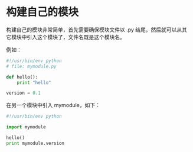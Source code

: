 # 构建自己的模块

构建自己的模块非常简单，首先需要确保模块文件以 .py 结尾，然后就可以从其它模块中引入这个模块了，文件名既是这个模块名。

例如：

```python
#!/usr/bin/env python
# file: mymodule.py

def hello():
	print "hello"

version = 0.1
```

在另一个模块中引入 mymodule，如下：

```python
#!/usr/bin/env python

import mymodule

hello()
print mymodule.version
```
